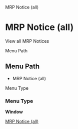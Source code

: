 
MRP Notice (all)
# MRP Notice (all)


View all MRP Notices

Menu Path
## Menu Path



- MRP Notice (all)

Menu Type
### Menu Type

**Window**


[MRP Notice (all)](functional-guide/window/window-mrp-notice-all.md)